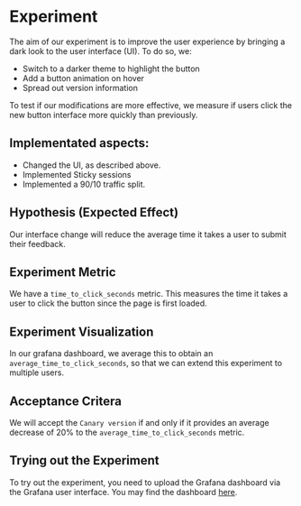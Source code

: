 # Experiment

The aim of our experiment is to improve the user experience by bringing a dark look to the user interface (UI). To do so, we:
- Switch to a darker theme to highlight the button
- Add a button animation on hover
- Spread out version information

To test if our modifications are more effective, we measure if users click the new button interface more quickly than previously.

## Implementated aspects:
- Changed the UI, as described above.
- Implemented Sticky sessions
- Implemented a 90/10 traffic split.


## Hypothesis (Expected Effect)
Our interface change will reduce the average time it takes a user to submit their feedback.

## Experiment Metric
We have a `time_to_click_seconds` metric. This measures the time it takes a user to click the button since the page is first loaded. 

## Experiment Visualization

In our grafana dashboard, we average this to obtain an `average_time_to_click_seconds`, so that we can extend this experiment to multiple users.

## Acceptance Critera
We will accept the `Canary version` if and only if it provides an average decrease of 20% to the `average_time_to_click_seconds` metric.


## Trying out the Experiment
To try out the experiment, you need to upload the Grafana dashboard via the Grafana user interface. You may find the dashboard [here](../monitoring/dashboards/Experimentation%20dashboard.json).


